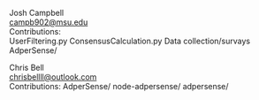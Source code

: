 Josh Campbell  
campb902@msu.edu  
Contributions:  
  UserFiltering.py
  ConsensusCalculation.py
  Data collection/survays
  AdperSense/
  
  
Chris Bell  
chrisbellll@outlook.com  
Contributions:
AdperSense/
node-adpersense/
adpersense/
